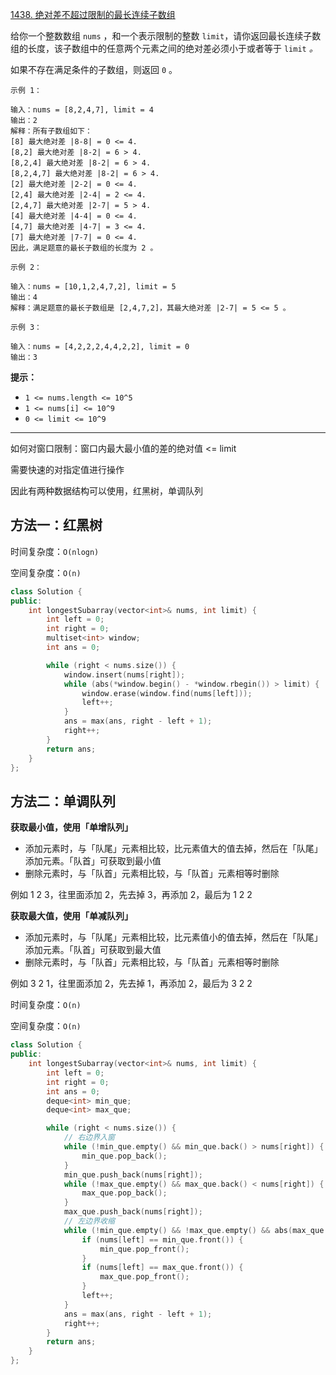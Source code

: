 [1438. 绝对差不超过限制的最长连续子数组](https://leetcode-cn.com/problems/longest-continuous-subarray-with-absolute-diff-less-than-or-equal-to-limit/)

给你一个整数数组 `nums` ，和一个表示限制的整数 `limit`，请你返回最长连续子数组的长度，该子数组中的任意两个元素之间的绝对差必须小于或者等于 `limit` *。*

如果不存在满足条件的子数组，则返回 `0` 。

```
示例 1：

输入：nums = [8,2,4,7], limit = 4
输出：2 
解释：所有子数组如下：
[8] 最大绝对差 |8-8| = 0 <= 4.
[8,2] 最大绝对差 |8-2| = 6 > 4. 
[8,2,4] 最大绝对差 |8-2| = 6 > 4.
[8,2,4,7] 最大绝对差 |8-2| = 6 > 4.
[2] 最大绝对差 |2-2| = 0 <= 4.
[2,4] 最大绝对差 |2-4| = 2 <= 4.
[2,4,7] 最大绝对差 |2-7| = 5 > 4.
[4] 最大绝对差 |4-4| = 0 <= 4.
[4,7] 最大绝对差 |4-7| = 3 <= 4.
[7] 最大绝对差 |7-7| = 0 <= 4. 
因此，满足题意的最长子数组的长度为 2 。

示例 2：

输入：nums = [10,1,2,4,7,2], limit = 5
输出：4 
解释：满足题意的最长子数组是 [2,4,7,2]，其最大绝对差 |2-7| = 5 <= 5 。

示例 3：

输入：nums = [4,2,2,2,4,4,2,2], limit = 0
输出：3
```

**提示：**

- `1 <= nums.length <= 10^5`
- `1 <= nums[i] <= 10^9`
- `0 <= limit <= 10^9`

---

如何对窗口限制：窗口内最大最小值的差的绝对值 <= limit

需要快速的对指定值进行操作

因此有两种数据结构可以使用，红黑树，单调队列

## 方法一：红黑树

时间复杂度：`O(nlogn)`

空间复杂度：`O(n)`

```c++
class Solution {
public:
    int longestSubarray(vector<int>& nums, int limit) {
        int left = 0;
        int right = 0;
        multiset<int> window;
        int ans = 0;

        while (right < nums.size()) {
            window.insert(nums[right]);
            while (abs(*window.begin() - *window.rbegin()) > limit) {
                window.erase(window.find(nums[left]));
                left++;
            }
            ans = max(ans, right - left + 1);
            right++;
        }
        return ans;
    }
};
```

## 方法二：单调队列

**获取最小值，使用「单增队列」**

- 添加元素时，与「队尾」元素相比较，比元素值大的值去掉，然后在「队尾」添加元素。「队首」可获取到最小值
- 删除元素时，与「队首」元素相比较，与「队首」元素相等时删除

例如 1 2 3，往里面添加 2，先去掉 3，再添加 2，最后为 1 2 2

**获取最大值，使用「单减队列」**

- 添加元素时，与「队尾」元素相比较，比元素值小的值去掉，然后在「队尾」添加元素。「队首」可获取到最大值
- 删除元素时，与「队首」元素相比较，与「队首」元素相等时删除

例如 3 2 1，往里面添加 2，先去掉 1，再添加 2，最后为 3 2 2

时间复杂度：`O(n)`

空间复杂度：`O(n)`

```c++
class Solution {
public:
    int longestSubarray(vector<int>& nums, int limit) {
        int left = 0;
        int right = 0;
        int ans = 0;
        deque<int> min_que;
        deque<int> max_que;

        while (right < nums.size()) {
            // 右边界入窗
            while (!min_que.empty() && min_que.back() > nums[right]) {
                min_que.pop_back();
            }
            min_que.push_back(nums[right]);
            while (!max_que.empty() && max_que.back() < nums[right]) {
                max_que.pop_back();
            }
            max_que.push_back(nums[right]);
            // 左边界收缩
            while (!min_que.empty() && !max_que.empty() && abs(max_que.front() - min_que.front()) > limit) {
                if (nums[left] == min_que.front()) {
                    min_que.pop_front();
                }
                if (nums[left] == max_que.front()) {
                    max_que.pop_front();
                }
                left++;
            }
            ans = max(ans, right - left + 1);
            right++;
        }
        return ans;
    }
};
```
